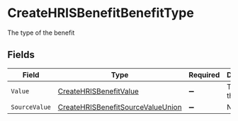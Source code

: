 # CreateHRISBenefitBenefitType

The type of the benefit


## Fields

| Field                                                                                             | Type                                                                                              | Required                                                                                          | Description                                                                                       |
| ------------------------------------------------------------------------------------------------- | ------------------------------------------------------------------------------------------------- | ------------------------------------------------------------------------------------------------- | ------------------------------------------------------------------------------------------------- |
| `Value`                                                                                           | [CreateHRISBenefitValue](../../Models/Components/CreateHRISBenefitValue.md)                       | :heavy_minus_sign:                                                                                | The type of the benefit                                                                           |
| `SourceValue`                                                                                     | [CreateHRISBenefitSourceValueUnion](../../Models/Components/CreateHRISBenefitSourceValueUnion.md) | :heavy_minus_sign:                                                                                | N/A                                                                                               |
